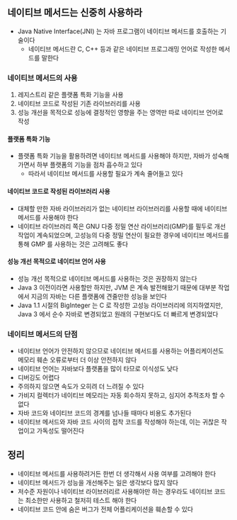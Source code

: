 ## 네이티브 메서드는 신중히 사용하라

* Java Native Interface(JNI) 는 자바 프로그램이 네이티브 메서드를 호출하는 기술이다
    * 네이티브 메서드란 C, C++ 등과 같은 네이티브 프로그래밍 언어로 작성한 메서드를 말한다

### 네이티브 메서드의 사용

1. 레지스트리 같은 플랫폼 특화 기능을 사용
2. 네이티브 코드로 작성된 기존 라이브러리를 사용
3. 성능 개선을 목적으로 성능에 결정적인 영향을 주는 영역만 따로 네이티브 언어로 작성

#### 플랫폼 특화 기능

* 플랫폼 특화 기능을 활용하려면 네이티브 메서드를 사용해야 하지만, 자바가 성숙해가면서 하부 플랫폼의 기능을 점차 흡수하고 있다
    * 따라서 네이티브 메서드를 사용할 필요가 계속 줄어들고 있다

#### 네이티브 코드로 작성된 라이브러리 사용

* 대체할 만한 자바 라이브러리가 없는 네이티브 라이브러리를 사용할 때에 네이티브 메서드를 사용해야 한다
* 네이티브 라이브러리 쪽은 GNU 다중 정밀 연산 라이브러리(GMP)를 필두로 개선 작업이 계속되었으며, 고성능의 다중 정밀 연산이 필요한 경우에 네이티브 메서드를 통해 GMP 를 사용하는 것은 고려해도 좋다

#### 성능 개선 목적으로 네이티브 언어 사용

* 성능 개선 목적으로 네이티브 메서드를 사용하는 것은 권장하지 않는다
* Java 3 이전이라면 사용할만 하지만, JVM 은 계속 발전해왔기 때문에 대부분 작업에서 지금의 자바는 다른 플랫폼에 견줄만한 성능을 보인다
* Java 1.1 시절의 BigInteger 는 C 로 작성한 고성능 라이브러리에 의지하였지만, Java 3 에서 순수 자바로 변경되었고 원래의 구현보다도 더 빠르게 변경되었다

### 네이티브 메서드의 단점

* 네이티브 언어가 안전하지 않으므로 네이티브 메서드를 사용하는 어플리케이션도 메모리 훼손 오류로부터 더 이상 안전하지 않다
* 네이티브 언어는 자바보다 플랫폼을 많이 타므로 이식성도 낮다
* 디버깅도 어렵다
* 주의하지 않으면 속도가 오히려 더 느려질 수 있다
* 가비지 컬렉터가 네이티브 메모리는 자동 회수하지 못하고, 심지어 추적조차 할 수 없다
* 자바 코드와 네이티브 코드의 경계를 넘나들 때마다 비용도 추가된다
* 네이티브 메서드와 자바 코드 사이의 접착 코드를 작성해야 하는데, 이는 귀찮은 작업이고 가독성도 떨어진다

## 정리

* 네이티브 메서드를 사용하려거든 한번 더 생각해서 사용 여부를 고려해야 한다
* 네이티브 메서드가 성능을 개선해주는 일은 생각보다 많지 않다
* 저수준 자원이나 네이티브 라이브러리르 사용해야만 하는 경우라도 네이티브 코드는 최소한만 사용하고 철저히 테스트 해야 한다
* 네이티브 코드 안에 숨은 버그가 전체 어플리케이션을 훼손할 수 있다
